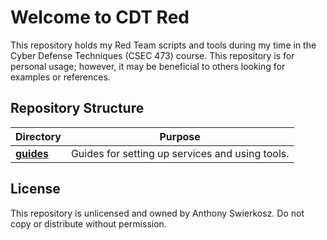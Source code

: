 # Welcome to CDT Red

This repository holds my Red Team scripts and tools during my time in the Cyber Defense Techniques (CSEC 473) course.
This repository is for personal usage; however, it may be beneficial to others looking for examples or references.

## Repository Structure

| Directory              | Purpose                                                               |
|------------------------|-----------------------------------------------------------------------|
| [**guides**](guides)   | Guides for setting up services and using tools.                       |

## License

This repository is unlicensed and owned by Anthony Swierkosz.
Do not copy or distribute without permission.
